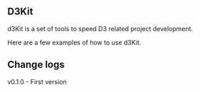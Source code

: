 ## D3Kit

d3Kit is a set of tools to speed D3 related project development. 

Here are a few examples of how to use d3Kit.

## Change logs
v0.1.0 - First version
